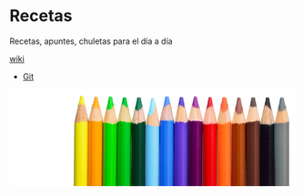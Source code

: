 # Recetas

Recetas, apuntes, chuletas para el día a día

[wiki](https://github.com/xperimentx/recetas/wiki)
* [Git](https://github.com/xperimentx/recetas/wiki/Git)



<p align="right"  >    
  <img src='https://github.com/xperimentx/recetas/blob/master/lapices.png' />
</p >
